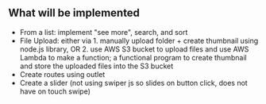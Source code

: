 ## What will be implemented

- From a list: implement "see more", search, and sort
- File Upload: either via 1. manually upload folder + create thumbnail using node.js library, OR 2. use AWS S3 bucket to upload files and use AWS Lambda to make a function; a functional program to create thumbnail and store the uploaded files into the S3 bucket
- Create routes using outlet
- Create a slider (not using swiper js so slides on button click, does not have on touch swipe)
